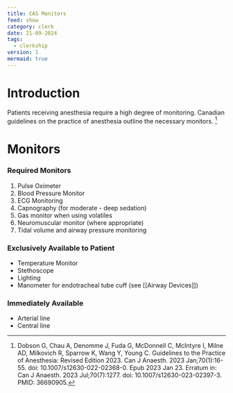```yaml
---
title: CAS Monitors
feed: show
category: clerk
date: 21-09-2024
tags:
  - clerkship
version: 1
mermaid: true
---
```


# Introduction
Patients receiving anesthesia require a high degree of monitoring. Canadian guidelines on the practice of anesthesia outline the necessary monitors. [^1] 
# Monitors
### Required Monitors
1. Pulse Oximeter
2. Blood Pressure Monitor
3. ECG Monitoring
4. Capnography (for moderate - deep sedation)
5. Gas monitor when using volatiles
6. Neuromuscular monitor (where appropriate)
7. Tidal volume and airway pressure monitoring

### Exclusively Available to Patient
- Temperature Monitor
- Stethoscope
- Lighting
- Manometer for endotracheal tube cuff (see [[Airway Devices]])
 
### Immediately Available
- Arterial line
- Central line




[^1]: Dobson G, Chau A, Denomme J, Fuda G, McDonnell C, McIntyre I, Milne AD, Milkovich R, Sparrow K, Wang Y, Young C. Guidelines to the Practice of Anesthesia: Revised Edition 2023. Can J Anaesth. 2023 Jan;70(1):16-55. doi: 10.1007/s12630-022-02368-0. Epub 2023 Jan 23. Erratum in: Can J Anaesth. 2023 Jul;70(7):1277. doi: 10.1007/s12630-023-02397-3. PMID: 36690905.
[^2]:
[^3]:
[^4]:\
